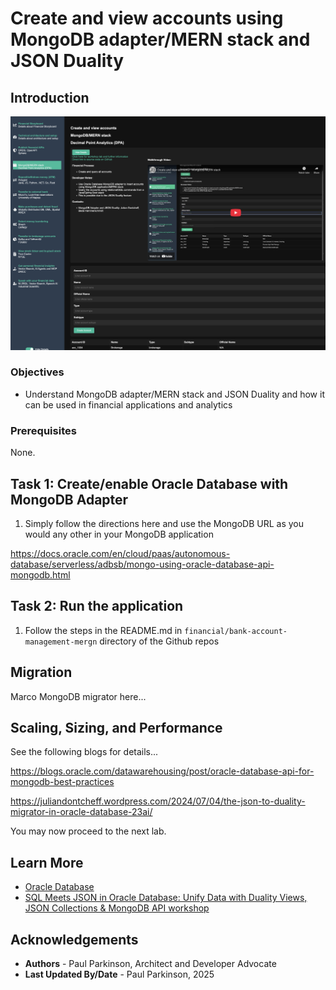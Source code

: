 # Create and view accounts using MongoDB adapter/MERN stack and JSON Duality

## Introduction

![Financial Application Architecture](./images/accounts-mern.png " ")


### Objectives

-  Understand MongoDB adapter/MERN stack and JSON Duality and how it can be used in financial applications and analytics


### Prerequisites

None.

## Task 1: Create/enable Oracle Database with MongoDB Adapter

1. Simply follow the directions here and use the MongoDB URL as you would any other in your MongoDB application

https://docs.oracle.com/en/cloud/paas/autonomous-database/serverless/adbsb/mongo-using-oracle-database-api-mongodb.html

## Task 2: Run the application

1. Follow the steps in the README.md in `financial/bank-account-management-mergn` directory of the Github repos


## Migration

Marco MongoDB migrator here...

## Scaling, Sizing, and Performance

See the following blogs for details...

https://blogs.oracle.com/datawarehousing/post/oracle-database-api-for-mongodb-best-practices

https://juliandontcheff.wordpress.com/2024/07/04/the-json-to-duality-migrator-in-oracle-database-23ai/



You may now proceed to the next lab.

## Learn More

* [Oracle Database](https://bit.ly/mswsdatabase)
* [SQL Meets JSON in Oracle Database: Unify Data with Duality Views, JSON Collections & MongoDB API workshop](https://livelabs.oracle.com/pls/apex/dbpm/r/livelabs/view-workshop?wid=4168)

## Acknowledgements
* **Authors** - Paul Parkinson, Architect and Developer Advocate
* **Last Updated By/Date** - Paul Parkinson, 2025

